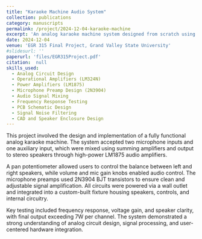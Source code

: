 ```yaml
---
title: "Karaoke Machine Audio System"
collection: publications
category: manuscripts
permalink: /project/2024-12-04-karaoke-machine
excerpt: 'An analog karaoke machine system designed from scratch using op-amps, power amplifiers, microphones, and audio mixing circuits.'
date: 2024-12-04
venue: 'EGR 315 Final Project, Grand Valley State University'
#slidesurl: ''
paperurl: 'files/EGR315Project.pdf'
citation:  null
skills_used:
  - Analog Circuit Design
  - Operational Amplifiers (LM324N)
  - Power Amplifiers (LM1875)
  - Microphone Preamp Design (2N3904)
  - Audio Signal Mixing
  - Frequency Response Testing
  - PCB Schematic Design
  - Signal Noise Filtering
  - CAD and Speaker Enclosure Design
---
```


This project involved the design and implementation of a fully functional analog karaoke machine. The system accepted two microphone inputs and one auxiliary input, which were mixed using summing amplifiers and output to stereo speakers through high-power LM1875 audio amplifiers.

A pan potentiometer allowed users to control the balance between left and right speakers, while volume and mic gain knobs enabled audio control. The microphone preamps used 2N3904 BJT transistors to ensure clean and adjustable signal amplification. All circuits were powered via a wall outlet and integrated into a custom-built fixture housing speakers, controls, and internal circuitry.

Key testing included frequency response, voltage gain, and speaker clarity, with final output exceeding 7W per channel. The system demonstrated a strong understanding of analog circuit design, signal processing, and user-centered hardware integration.
